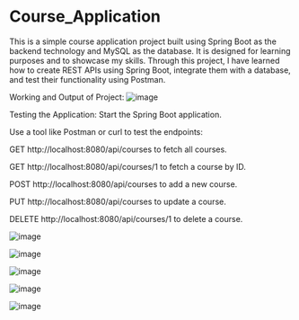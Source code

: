 # Course_Application
This is a simple course application project built using Spring Boot as the backend technology and MySQL as the database. It is designed for learning purposes and to showcase my skills. Through this project, I have learned how to create REST APIs using Spring Boot, integrate them with a database, and test their functionality using Postman.

Working and Output of Project:
![image](https://github.com/user-attachments/assets/0a191e22-dfc4-4f3b-a4df-66351965514c)

Testing the Application:
Start the Spring Boot application.

Use a tool like Postman or curl to test the endpoints:

GET http://localhost:8080/api/courses to fetch all courses.

GET http://localhost:8080/api/courses/1 to fetch a course by ID.

POST http://localhost:8080/api/courses to add a new course.

PUT http://localhost:8080/api/courses to update a course.

DELETE http://localhost:8080/api/courses/1 to delete a course.

![image](https://github.com/user-attachments/assets/4bc70ea6-3bed-45b6-b521-1a3d7f57d8cb)

![image](https://github.com/user-attachments/assets/a8282bf6-e545-42a9-8934-7aaf6b28311f)

![image](https://github.com/user-attachments/assets/c9205ad8-534d-418a-8393-82b06efa6a19)

![image](https://github.com/user-attachments/assets/8da9f0c5-cc19-4b02-83f8-7135b461eb1c)


![image](https://github.com/user-attachments/assets/c6da8482-8d41-49fe-9ab8-0bfb06d96d3a)






